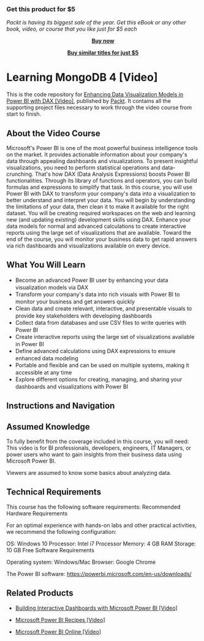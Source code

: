 
### Get this product for $5

<i>Packt is having its biggest sale of the year. Get this eBook or any other book, video, or course that you like just for $5 each</i>


<b><p align='center'>[Buy now](https://packt.link/9781789953206)</p></b>


<b><p align='center'>[Buy similar titles for just $5](https://subscription.packtpub.com/search)</p></b>


# Learning MongoDB 4 [Video]
This is the code repository for [Enhancing Data Visualization Models in Power BI with DAX [Video]](https://www.packtpub.com/data/enhancing-data-visualization-models-in-power-bi-with-dax-video), published by [Packt](https://www.packtpub.com/?utm_source=github). It contains all the supporting project files necessary to work through the video course from start to finish.
## About the Video Course
Microsoft's Power BI is one of the most powerful business intelligence tools on the market. It provides actionable information about your company's data through appealing dashboards and visualizations. To present insightful visualizations, you need to perform statistical operations and data-crunching. That's how DAX (Data Analysis Expressions) boosts Power BI functionalities. Through its library of functions and operators, you can build formulas and expressions to simplify that task.
In this course, you will use Power BI with DAX to transform your company's data into a visualization to better understand and interpret your data. You will begin by understanding the limitations of your data, then clean it to make it available for the right dataset. You will be creating required workspaces on the web and learning new (and updating existing) development skills using DAX. Enhance your data models for normal and advanced calculations to create interactive reports using the large set of visualizations that are available.
Toward the end of the course, you will monitor your business data to get rapid answers via rich dashboards and visualizations available on every device.

<H2>What You Will Learn</H2>
<DIV class=book-info-will-learn-text>
<UL>
<LI><SPAN style="LINE-HEIGHT: 20px; BACKGROUND-COLOR: transparent">	Become an advanced Power BI user by enhancing your data visualization models via DAX</SPAN> 
<LI><SPAN style="LINE-HEIGHT: 20px; BACKGROUND-COLOR: transparent">Transform your company's data into rich visuals with Power BI to monitor your business and get answers quickly</SPAN> 
<LI><SPAN style="LINE-HEIGHT: 20px; BACKGROUND-COLOR: transparent">Clean data and create relevant, interactive, and presentable visuals to provide key stakeholders with developing dashboards</SPAN> 
<LI><SPAN style="LINE-HEIGHT: 20px; BACKGROUND-COLOR: transparent">Collect data from databases and use CSV files to write queries with Power BI</SPAN> 
<LI><SPAN style="LINE-HEIGHT: 20px; BACKGROUND-COLOR: transparent">Create interactive reports using the large set of visualizations available in Power BI</SPAN> 
<LI><SPAN style="LINE-HEIGHT: 20px; BACKGROUND-COLOR: transparent">Define advanced calculations using DAX expressions to ensure enhanced data modeling</SPAN>
<LI><SPAN style="LINE-HEIGHT: 20px; BACKGROUND-COLOR: transparent">Portable and flexible and can be used on multiple systems, making it accessible at any time</SPAN>
<LI><SPAN style="LINE-HEIGHT: 20px; BACKGROUND-COLOR: transparent">Explore different options for creating, managing, and sharing your dashboards and visualizations with Power BI</SPAN> </LI></UL></DIV>

## Instructions and Navigation
## Assumed Knowledge
To fully benefit from the coverage included in this course, you will need:
This video is for BI professionals, developers, engineers, IT Managers, or power users who want to gain insights from their business data using Microsoft Power BI.

Viewers are assumed to know some basics about analyzing data.

## Technical Requirements
This course has the following software requirements:
Recommended Hardware Requirements

For an optimal experience with hands-on labs and other practical activities, we recommend the following configuration:

OS: Windows 10 Processor: Intel i7 Processor Memory: 4 GB RAM Storage: 10 GB Free Software Requirements

Operating system: Windows/Mac Browser: Google Chrome

The Power BI software: https://powerbi.microsoft.com/en-us/downloads/



## Related Products
* [Building Interactive Dashboards with Microsoft Power BI [Video]](https://www.packtpub.com/virtualization-and-cloud/building-interactive-dashboards-microsoft-power-bi-video)

* [Microsoft Power BI Recipes [Video]](https://www.packtpub.com/big-data-and-business-intelligence/microsoft-power-bi-recipes-video?utm_source=github&utm_medium=repository&utm_campaign=9781788291217)

* [Microsoft Power BI Online [Video]](https://www.packtpub.com/big-data-and-business-intelligence/microsoft-power-bi-online-video?utm_source=github&utm_medium=repository&utm_campaign=9781788295352)
